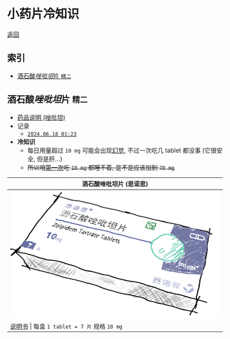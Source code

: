 # 小药片冷知识

[返回](README.md)

## 索引

- [酒石酸*唑吡坦*片 `精二`](#酒石酸唑吡坦片-精二)

## 酒石酸*唑吡坦*片 `精二`

- [药品说明 (唑吡坦)](https://zh.wikipedia.org/zh-hans/%E5%94%91%E5%90%A1%E5%9D%A6)
- 记录
  - [`2024.06.18 01:23`](sleep.md#唑吡坦-思诺思-精二)
- **冷知识**
  - 每日用量超过 `10 mg` 可能会出现[幻觉](https://zh.wikipedia.org/wiki/%E5%B9%BB%E8%A7%89), 不过一次吃几 tablet 都没事 (它很安全, 但是肝...)
  - ~~所以咱[第一次](sleep.md#唑吡坦-思诺思-精二)吃 `10 mg` 都睡不着, 是不是应该加到 `70 mg`~~

|酒石酸唑吡坦片 (思诺思)|
|---|
| ![img](assets/酒石酸唑吡坦片.png) |
| [说明书](酒石酸唑吡坦片-stilnox-cn-20240831.pdf) \| 每盒 `1 tablet = 7 片` 规格 `10 mg` |
